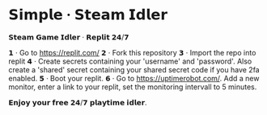 # 𝗦𝗶𝗺𝗽𝗹𝗲 · 𝗦𝘁𝗲𝗮𝗺 𝗜𝗱𝗹𝗲𝗿
𝗦𝘁𝗲𝗮𝗺 𝗚𝗮𝗺𝗲 𝗜𝗱𝗹𝗲𝗿 · 𝗥𝗲𝗽𝗹𝗶𝘁 𝟮𝟰/𝟳

𝟭 · Go to https://replit.com/
𝟮 · Fork this repository
𝟯 · Import the repo into replit
𝟰 · Create secrets containing your 'username' and 'password'. Also create a 'shared' secret containing your shared secret code if you have 2fa enabled.
𝟱 · Boot your replit.
𝟲 · Go to https://uptimerobot.com/. Add a new monitor, enter a link to your replit, set the monitoring intervall to 5 minutes.

𝗘𝗻𝗷𝗼𝘆 𝘆𝗼𝘂𝗿 𝗳𝗿𝗲𝗲 𝟮𝟰/𝟳 𝗽𝗹𝗮𝘆𝘁𝗶𝗺𝗲 𝗶𝗱𝗹𝗲𝗿.
